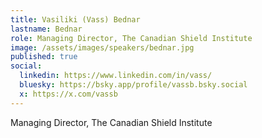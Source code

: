 ```yaml
---
title: Vasiliki (Vass) Bednar
lastname: Bednar
role: Managing Director, The Canadian Shield Institute
image: /assets/images/speakers/bednar.jpg
published: true
social:
  linkedin: https://www.linkedin.com/in/vass/
  bluesky: https://bsky.app/profile/vassb.bsky.social
  x: https://x.com/vassb
---
```


Managing Director, The Canadian Shield Institute
